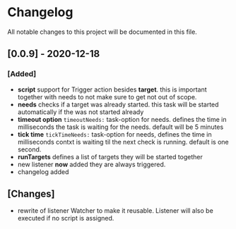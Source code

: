 # Changelog
All notable changes to this project will be documented in this file.

## [0.0.9] - 2020-12-18
### [Added]
-  **script** support for Trigger action besides **target**. this is important together with needs to not make sure to get not out of scope.
-  **needs** checks if a target was already started. this task will be started automatically if the was not started already
- **timeout option** `timeoutNeeds:` task-option for needs. defines the time in milliseconds the task is waiting for the needs. default will be 5 minutes
- **tick time** `tickTimeNeeds:` task-option for needs, defines the time in milliseconds contxt is waiting til the next check is running. default is one second. 
- **runTargets** defines a list of targets they will be started together
- new listener **now** added they are always triggered.
- changelog added

## [Changes]
- rewrite of listener Watcher to make it reusable. Listener will also be executed if no script is assigned.